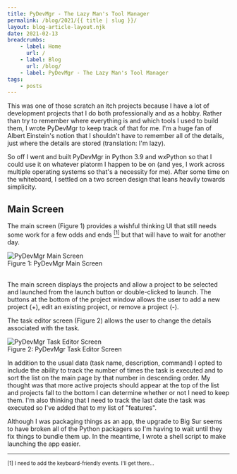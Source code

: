 ```yaml
---
title: PyDevMgr - The Lazy Man's Tool Manager
permalink: /blog/2021/{{ title | slug }}/
layout: blog-article-layout.njk
date: 2021-02-13
breadcrumbs:
    - label: Home
      url: /
    - label: Blog
      url: /blog/
    - label: PyDevMgr - The Lazy Man's Tool Manager
tags:
    - posts
---
```


<!-- Excerpt Start -->
This was one of those scratch an itch projects because I have a lot of development projects that I do both professionally and as a hobby. Rather than try to remember where everything is and which tools I used to build them, I wrote PyDevMgr to keep track of that for me. I'm a huge fan of Albert Einstein's notion that I shouldn't have to remember all of the details, just where the details are stored (translation: I'm lazy).
<!-- Excerpt End -->

So off I went and built PyDevMgr in Python 3.9 and wxPython so that I could use it on whatever platorm I happen to be on (and yes, I work across multiple operating systems so that's a necessity for me). After some time on the whiteboard, I settled on a two screen design that leans heavily towards simplicity.

## Main Screen

The main screen (Figure 1) provides a wishful thinking UI that still needs some work for a few odds and ends <a href="fn1" id="fnote1"><sup>[1]</sup></a> but that will have to wait for another day.

<div class="center-image">
  <img src="/img/PyDevMgr/main-screen.png" alt="PyDevMgr Main Screen">
  <figcaption>Figure 1: PyDevMgr Main Screen</figcaption>
</div>

<br>

The main screen displays the projects and allow a project to be selected and launched from the launch button or double-clicked to launch. The buttons at the bottom of the project window allows the user to add a new project (+), edit an existing project, or remove a project (-).

The task editor screen (Figure 2) allows the user to change the details associated with the task.

<div class="center-image">
  <img src="/img/PyDevMgr/task-editor.png" alt="PyDevMgr Task Editor Screen">
  <figcaption>Figure 2: PyDevMgr Task Editor Screen</figcaption>
</div>

In addition to the usual data (task name, description, command) I opted to include the ability to track the number of times the task is executed and to sort the list on the main page by that number in descending order. My thought was that more active projects should appear at the top of the list and projects fall to the bottom I can determine whether or not I need to keep them. I'm also thinking that I need to track the last date the task was executed so I've added that to my list of "features".

Although I was packaging things as an app, the upgrade to Big Sur seems to have broken all of the Python packagers so I'm having to wait until they fix things to bundle them up. In the meantime, I wrote a shell script to make launching the app easier.

<hr class="footnote-bar">

<sup>[1] I need to add the keyboard-friendly events. I'll get there...